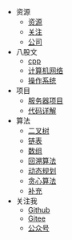 - 资源
  - [资源](资源/资源.md)
  - [关注](资源/关注.md)
  - [公司](资源/互联网公司汇总.md)
- 八股文
  - [cpp](八股文/cpp.md)
  - [计算机网络](八股文/计算机网络.md)
  - [操作系统](八股文/操作系统.md)
- 项目
  - [服务器项目](项目/webserver项目.md)
  - [代码详解](项目/webserver代码详解.md)
- 算法
  - [二叉树](算法/二叉树.md)
  - [链表](算法/链表.md)
  - [数组](算法/数组.md)
  - [回溯算法](算法/回溯算法.md)
  - [动态规划](算法/动态规划.md)
  - [贪心算法](算法/贪心算法.md)
  - [补充](算法/补充.md)
- 关注我
  - [Github](https://github.com/CARLOSGP2021)
  - [Gitee](https://gitee.com/gp21)
  - [公众号](https://mp.weixin.qq.com/s/7g-udFr5KpgzbG0ly7IExw)
